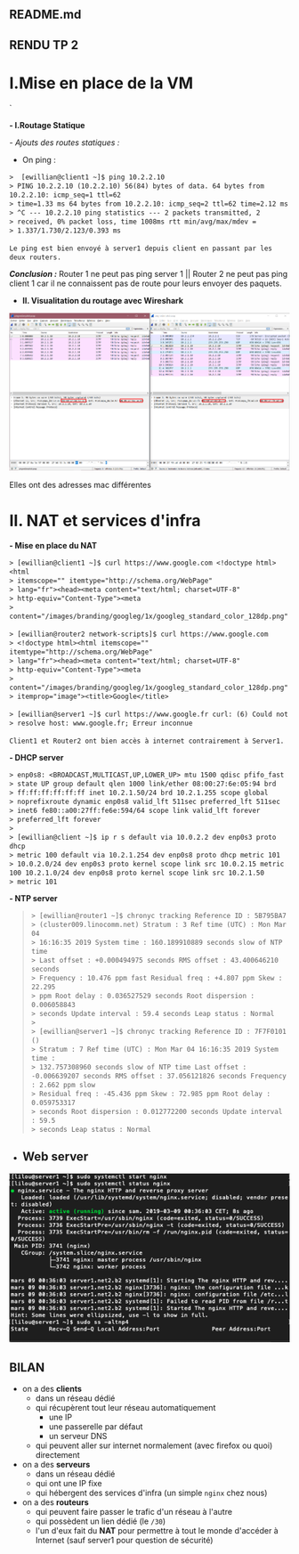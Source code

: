## README.md

## RENDU TP 2

# **I.Mise en place de la VM**

`

 **- I.Routage Statique**

*- Ajouts des routes statiques :*
  
   - On ping :
   
    >  [ewillian@client1 ~]$ ping 10.2.2.10 
    > PING 10.2.2.10 (10.2.2.10) 56(84) bytes of data. 64 bytes from 10.2.2.10: icmp_seq=1 ttl=62
    > time=1.33 ms 64 bytes from 10.2.2.10: icmp_seq=2 ttl=62 time=2.12 ms
    > ^C --- 10.2.2.10 ping statistics --- 2 packets transmitted, 2
    > received, 0% packet loss, time 1008ms rtt min/avg/max/mdev =
    > 1.337/1.730/2.123/0.393 ms
    
    Le ping est bien envoyé à server1 depuis client en passant par les deux routers.

***Conclusion :*** Router 1 ne peut pas ping server 1 || Router 2 ne peut pas ping client 1 car il ne connaissent pas de route pour leurs envoyer des paquets.


 - **II. Visualitation du routage avec Wireshark**


![enter image description here](https://github.com/Ewillian/CCNA2/blob/master/screens/Screenshot_3.png)

Elles ont des adresses mac différentes





# II. NAT et services d'infra

**- Mise en place du NAT**

    > [ewillian@client1 ~]$ curl https://www.google.com <!doctype html><html
    > itemscope="" itemtype="http://schema.org/WebPage"
    > lang="fr"><head><meta content="text/html; charset=UTF-8"
    > http-equiv="Content-Type"><meta
    > content="/images/branding/googleg/1x/googleg_standard_color_128dp.png"
    
    > [ewillian@router2 network-scripts]$ curl https://www.google.com
    > <!doctype html><html itemscope="" itemtype="http://schema.org/WebPage"
    > lang="fr"><head><meta content="text/html; charset=UTF-8"
    > http-equiv="Content-Type"><meta
    > content="/images/branding/googleg/1x/googleg_standard_color_128dp.png"
    > itemprop="image"><title>Google</title>
    
    > [ewillian@server1 ~]$ curl https://www.google.fr curl: (6) Could not
    > resolve host: www.google.fr; Erreur inconnue
    
    Client1 et Router2 ont bien accès à internet contrairement à Server1.
 

 **- DHCP server**

    > enp0s8: <BROADCAST,MULTICAST,UP,LOWER_UP> mtu 1500 qdisc pfifo_fast
    > state UP group default qlen 1000 link/ether 08:00:27:6e:05:94 brd
    > ff:ff:ff:ff:ff:ff inet 10.2.1.50/24 brd 10.2.1.255 scope global
    > noprefixroute dynamic enp0s8 valid_lft 511sec preferred_lft 511sec
    > inet6 fe80::a00:27ff:fe6e:594/64 scope link valid_lft forever
    > preferred_lft forever
    > 
    > [ewillian@client ~]$ ip r s default via 10.0.2.2 dev enp0s3 proto dhcp
    > metric 100 default via 10.2.1.254 dev enp0s8 proto dhcp metric 101
    > 10.0.2.0/24 dev enp0s3 proto kernel scope link src 10.0.2.15 metric 100 10.2.1.0/24 dev enp0s8 proto kernel scope link src 10.2.1.50
    > metric 101

 **-  NTP server**


>     > [ewillian@router1 ~]$ chronyc tracking Reference ID : 5B795BA7
>     > (cluster009.linocomm.net) Stratum : 3 Ref time (UTC) : Mon Mar 04
>     > 16:16:35 2019 System time : 160.189910889 seconds slow of NTP time
>     > Last offset : +0.000494975 seconds RMS offset : 43.400646210 seconds
>     > Frequency : 10.476 ppm fast Residual freq : +4.807 ppm Skew : 22.295
>     > ppm Root delay : 0.036527529 seconds Root dispersion : 0.006058843
>     > seconds Update interval : 59.4 seconds Leap status : Normal
>     > 
>     > [ewillian@server1 ~]$ chronyc tracking Reference ID : 7F7F0101 ()
>     > Stratum : 7 Ref time (UTC) : Mon Mar 04 16:16:35 2019 System time :
>     > 132.757308960 seconds slow of NTP time Last offset : -0.006639207 seconds RMS offset : 37.056121826 seconds Frequency : 2.662 ppm slow
>     > Residual freq : -45.436 ppm Skew : 72.985 ppm Root delay : 0.059753317
>     > seconds Root dispersion : 0.012772200 seconds Update interval : 59.5
>     > seconds Leap status : Normal

 - ##  Web server

![installation du nginx](https://github.com/Ewillian/CCNA2/blob/master/screens/nginx.png)



## BILAN

-     
    on a des  **clients**
    -   dans un réseau dédié
    -   qui récupèrent tout leur réseau automatiquement
        -   une IP
        -   une passerelle par défaut
        -   un serveur DNS
    -   qui peuvent aller sur internet normalement (avec firefox ou quoi) directement
-   on a des  **serveurs**
    -   dans un réseau dédié
    -   qui ont une IP fixe
    -   qui hébergent des services d'infra (un simple  `nginx`  chez nous)
-   on a des  **routeurs**
    -   qui peuvent faire passer le trafic d'un réseau à l'autre
    -   qui possèdent un lien dédié (le  `/30`)
    -   l'un d'eux fait du  **NAT**  pour permettre à tout le monde d'accéder à Internet (sauf server1 pour question de sécurité)
